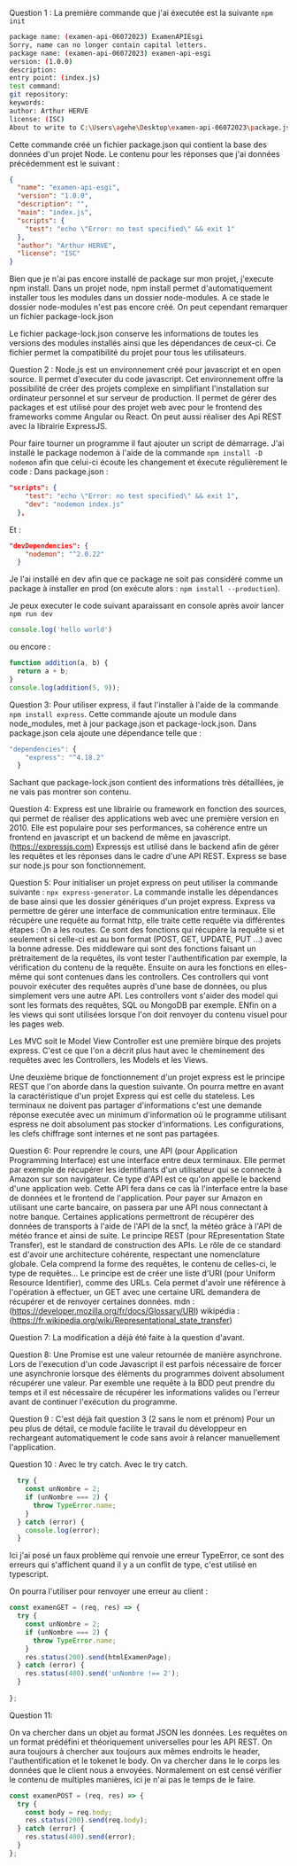 Question 1 :
La première commande que j'ai éxecutée est la suivante
`npm init`

```bash
package name: (examen-api-06072023) ExamenAPIEsgi
Sorry, name can no longer contain capital letters.
package name: (examen-api-06072023) examen-api-esgi
version: (1.0.0)
description:
entry point: (index.js)
test command:
git repository:
keywords:
author: Arthur HERVE
license: (ISC)
About to write to C:\Users\agehe\Desktop\examen-api-06072023\package.json:
```

Cette commande créé un fichier package.json qui contient la base des données d'un projet Node. Le contenu pour les réponses que j'ai données précédemment est le suivant :
```json
{
  "name": "examen-api-esgi",
  "version": "1.0.0",
  "description": "",
  "main": "index.js",
  "scripts": {
    "test": "echo \"Error: no test specified\" && exit 1"
  },
  "author": "Arthur HERVE",
  "license": "ISC"
}
```

Bien que je n'ai pas encore installé de package sur mon projet, j'execute npm install. Dans un projet node, npm install permet d'automatiquement installer tous les modules dans un dossier node-modules. A ce stade le dossier node-modules n'est pas encore créé. On peut cependant remarquer un fichier package-lock.json

Le fichier package-lock.json conserve les informations de toutes les versions des modules installés ainsi que les dépendances de ceux-ci. Ce fichier permet la compatibilité du projet pour tous les utilisateurs.

Question 2 :
Node.js est un environnement créé pour javascript et en open source. Il permet d'executer du code javascript. Cet environnement offre la possibilité de créer des projets complexe en simplifiant l'installation sur ordinateur personnel et sur serveur de production. Il permet de gérer des packages et est utilisé pour des projet web avec pour le frontend des frameworks comme Angular ou React. On peut aussi réaliser des Api REST avec la librairie ExpressJS. 


Pour faire tourner un programme il faut ajouter un script de démarrage. J'ai installé le package nodemon à l'aide de la commande `npm install -D nodemon` afin que celui-ci écoute les changement et éxecute régulièrement le code :
Dans package.json :
```json
"scripts": {
    "test": "echo \"Error: no test specified\" && exit 1",
    "dev": "nodemon index.js"
  },
```

Et :

```json
"devDependencies": {
    "nodemon": "^2.0.22"
  }
```

Je l'ai installé en dev afin que ce package ne soit pas considéré comme un package à installer en prod (on exécute alors : `npm install --production`).

Je peux executer le code suivant aparaissant en console après avoir lancer `npm run dev`
```javascript
console.log('hello world')
```

ou encore :

```javascript
function addition(a, b) {
  return a + b;
}
console.log(addition(5, 9));

```
Question 3:
Pour utiliser express, il faut l'installer à l'aide de la commande `npm install express`. Cette commande ajoute un module dans node_modules, met à jour package.json et package-lock.json.
Dans package.json cela ajoute une dépendance telle que :

```javascript
"dependencies": {
    "express": "^4.18.2"
  }
```

Sachant que package-lock.json contient des informations très détaillées, je ne vais pas montrer son contenu.


Question 4:
Express est une librairie ou framework en fonction des sources, qui permet de réaliser des applications web avec une première version en 2010. Elle est populaire pour ses performances, sa cohérence entre un frontend en javascript et un backend de même en javascript. (https://expressjs.com)
Expressjs est utilisé dans le backend afin de gérer les requêtes et les réponses dans le cadre d'une API REST. Express se base sur node.js pour son fonctionnement. 

Question 5:
Pour initialiser un projet express on peut utiliser la commande suivante : `npx express-generator`. La commande installe les dépendances de base ainsi que les dossier génériques d'un projet express.
Express va permettre de gérer une interface de communication entre terminaux. Elle récupère une requête au format http, elle traite cette requête via différentes étapes :
On a les routes. Ce sont des fonctions qui récupère la requête si et seulement si celle-ci est au bon format (POST, GET, UPDATE, PUT ...) avec la bonne adresse. 
Des middleware qui sont des fonctions faisant un prétraitement de la requêtes, ils vont tester l'authentification par exemple, la vérification du contenu de la requête. 
Ensuite on aura les fonctions en elles-même qui sont contenues dans les controllers. Ces controllers qui vont pouvoir exécuter des requêtes auprès d'une base de données, ou plus simplement vers une autre API. Les controllers vont s'aider des model qui sont les formats des requêtes, SQL ou MongoDB par exemple. ENfin on a les views qui sont utilisées lorsque l'on doit renvoyer du contenu visuel pour les pages web.

Les MVC soit le Model View Controller est une première birque des projets express. C'est ce que l'on a décrit plus haut avec le cheminement des requêtes avec les Controllers, les Models et les Views.

Une deuxième brique de fonctionnement d'un projet express est le principe REST que l'on aborde dans la question suivante. 
On pourra mettre en avant la caractéristique d'un projet Express qui est celle du stateless. Les terminaux ne doivent pas partager d'informations c'est une demande réponse executée avec un minimum d'information où le programme utilisant espress ne doit absolument pas stocker d'informations. Les configurations, les clefs chiffrage sont internes et ne sont pas partagées.

Question 6:
Pour reprendre le cours, une API (pour Application Programming Interface) est une interface entre deux terminaux. Elle permet par exemple de récupérer les identifiants d'un utilisateur qui se connecte à Amazon sur son navigateur. Ce type d'API est ce qu'on appelle le backend d'une application web. Cette API fera dans ce cas là l'interface entre la base de données et le frontend de l'application. Pour payer sur Amazon en utilisant une carte bancaire, on passera par une API nous connectant à notre banque. Certaines applications permettront de récupérer des données de transports à l'aide de l'API de la sncf, la météo grâce à l'API de météo france et ainsi de suite. 
Le principe REST (pour REpresentation State Transfer), est le standard de construction des APIs. Le rôle de ce standard est d'avoir une architecture cohérente, respectant une nomenclature globale. Cela comprend la forme des requêtes, le contenu de celles-ci, le type de requêtes... 
Le principe est de créer une liste d'URI (pour Uniform Resource Identifier), comme des URLs. Cela permet d'avoir une référence à l'opération à effectuer, un GET avec une certaine URL demandera de récupérer et de renvoyer certaines données.
mdn : (https://developer.mozilla.org/fr/docs/Glossary/URI)
wikipédia : (https://fr.wikipedia.org/wiki/Representational_state_transfer)

Question 7:
La modification a déjà été faite à la question d'avant.

Question 8:
Une Promise est une valeur retournée de manière asynchrone. Lors de l'execution d'un code Javascript il est parfois nécessaire de forcer une asynchronie lorsque des éléments du programmes doivent absolument récupérer une valeur. Par exemble une requête à la BDD peut prendre du temps et il est nécessaire de récupérer les informations valides ou l'erreur avant de continuer l'exécution du programme.

Question 9 : 
C'est déjà fait question  3 (2 sans le nom et prénom) Pour un peu plus de détail, ce module facilite le travail du développeur en rechargeant automatiquement le code sans avoir à relancer manuellement l'application.

Question 10 : 
Avec le try catch.
Avec le try catch.
```javascript
  try {
    const unNombre = 2;
    if (unNombre === 2) {
      throw TypeError.name;
    }
  } catch (error) {
    console.log(error);
  }
```
Ici j'ai posé un faux problème qui renvoie une erreur TypeError, ce sont des erreurs qui s'affichent quand il y a un conflit de type, c'est utilisé en typescript.

On pourra l'utiliser pour renvoyer une erreur au client : 
```javascript
const examenGET = (req, res) => {
  try {
    const unNombre = 2;
    if (unNombre === 2) {
      throw TypeError.name;
    }
    res.status(200).send(htmlExamenPage);
  } catch (error) {
    res.status(400).send('unNombre !== 2');
  }
  
};
```

Question 11:

On va chercher dans un objet au format JSON les données. Les requêtes on un format prédéfini et théoriquement universelles pour les API REST. On aura toujours à chercher aux toujours aux mêmes endroits le header, l'authentification et le tokenet le body. On va chercher dans le le corps les données que le client nous a envoyées. Normalement on est censé vérifier le contenu de multiples manières, ici je n'ai pas le temps de le faire.

```javascript
const examenPOST = (req, res) => {
  try {
    const body = req.body;
    res.status(200).send(req.body);
  } catch (error) {
    res.status(400).send(error);
  }
};
```